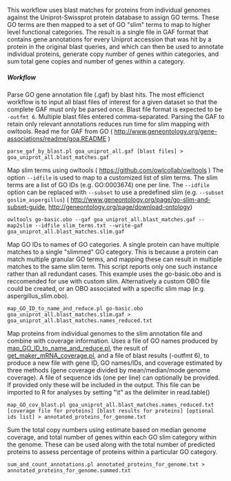 This workflow uses blast matches for proteins from individual genomes against the Uniprot-Swissprot protein database to assign GO terms. These GO terms are then mapped to a set of GO "slim" terms to map to higher level functional categories. The result is a single file in GAF format that contains gene annotations for every Uniprot accession that was hit by a protein in the original blast queries, and which can then be used to annotate individual proteins, generate copy number of genes within categories, and sum total gene copies and number of genes within a category.


##### Workflow

Parse GO gene annotation file (.gaf) by blast hits. The most efficienct workflow is to input all blast files of interest for a given dataset so that the complete GAF must only be parsed once. Blast file format is expected to be `-outfmt 6`. Multiple blast files entered comma-separated.
Parsing the GAF to retain only relevant annotations reduces run time for slim mapping with owltools.
Read me for GAF from GO ( http://www.geneontology.org/gene-associations/readme/goa.README )

```
parse_gaf_by_blast.pl goa_uniprot_all.gaf [blast files] > goa_uniprot_all.blast_matches.gaf
```

Map slim terms using owltools ( https://github.com/owlcollab/owltools )
The option `--idfile` is used to map to a customized list of slim terms. The slim terms are a list of GO IDs (e.g. GO:0003674) one per line. The `--idfile` option can be replaced with `--subset` to use a predefined slim (e.g. `--subset goslim_aspergillus`) ( http://www.geneontology.org/page/go-slim-and-subset-guide, http://geneontology.org/page/download-ontology)

```
owltools go-basic.obo --gaf goa_uniprot_all.blast_matches.gaf --map2slim --idfile slim_terms.txt --write-gaf goa_uniprot_all.blast_matches.slim.gaf
```

Map GO IDs to names of GO categories. A single protein can have multiple matches to a single "slimmed" GO category. This is because a protein can match multiple granular GO terms, and mapping these can result in multiple matches to the same slim term. This script reports only one such instance rather than all redundant cases.
This example uses the go-basic.obo and is reccomended for use with custom slim. Alternatively a custom OBO file could be created, or an OBO associated with a specific slim map (e.g. aspergillus_slim.obo).

```
map_GO_ID_to_name_and_reduce.pl go-basic.obo goa_uniprot_all.blast_matches.slim.gaf > goa_uniprot_all.blast_matches.names_reduced.txt
```

Map proteins from individual genomes to the slim annotation file and combine with coverage information. Uses a file of GO names produced by [map_GO_ID_to_name_and_reduce.pl](map_GO_ID_to_name_and_reduce.pl), the result of [get_maker_mRNA_coverage.pl](https://github.com/ewmorr/maker_annotation_tools/get_maker_mRNA_coverage.pl), and a file of blast results (-outfmt 6), to produce a new file with gene ID, GO names/IDs, and coverage estimated by three methods (gene coverage divided by mean/median/mode genome coverage). A file of sequence ids (one per line) can optionally be provided. If provided only these will be included in the output.
This file can be imported to R for analyses by setting "\t" as the delimiter in read.table()

```
map_GO_cov_blast.pl goa_uniprot_all.blast_matches.names_reduced.txt [coverage file for proteins] [blast results for proteins] [optional ids list] > annotated_proteins_for_genome.txt
```

Sum the total copy numbers using estimate based on median genome coverage, and total number of genes within each GO slim category within the genome. These can be used along with the total number of predicted proteins to assess percentage of proteins within a particular GO category. 

```
sum_and_count_annotations.pl annotated_proteins_for_genome.txt > annotated_proteins_for_genome.summed.txt
```
